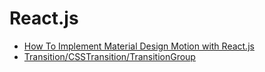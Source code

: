 # React.js

* [How To Implement Material Design Motion with React.js](https://marmelab.com/blog/2017/12/04/material-design-animations-react-router.html)
* [Transition/CSSTransition/TransitionGroup](https://reactcommunity.org/react-transition-group/)
